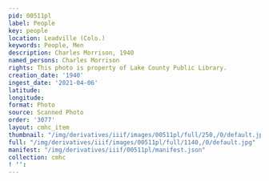 ```yaml
---
pid: 00511pl
label: People
key: people
location: Leadville (Colo.)
keywords: People, Men
description: Charles Morrison, 1940
named_persons: Charles Morrison
rights: This photo is property of Lake County Public Library.
creation_date: '1940'
ingest_date: '2021-04-06'
latitude: 
longitude: 
format: Photo
source: Scanned Photo
order: '3077'
layout: cmhc_item
thumbnail: "/img/derivatives/iiif/images/00511pl/full/250,/0/default.jpg"
full: "/img/derivatives/iiif/images/00511pl/full/1140,/0/default.jpg"
manifest: "/img/derivatives/iiif/00511pl/manifest.json"
collection: cmhc
! '': 
---
```

